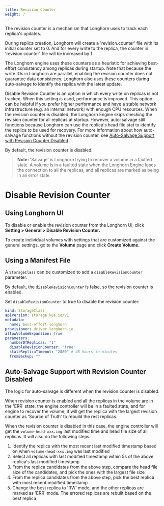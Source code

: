 ```yaml
---
title: Revision Counter
weight: 7
---
```


The revision counter is a mechanism that Longhorn uses to track each replica's updates.

During replica creation, Longhorn will create a 'revision.counter' file with its initial counter set to 0. And for every write to the replica, the counter in 'revision.counter' file will be increased by 1.

The Longhorn engine uses these counters as a heuristic for achieving best-effort consistency among replicas during startup. Note that because the write IOs in Longhorn are parallel, enabling the revision counter does not guarantee data consistency. Longhorn also uses these counters during auto-salvage to identify the replica with the latest update.

Disable Revision Counter is an option in which every write on replicas is not tracked. When this setting is used, performance is improved. This option can be helpful if you prefer higher performance and have a stable network infrastructure (e.g. an internal network) with enough CPU resources. When the revision counter is disabled, the Longhorn Engine skips checking the revision counter for all replicas at startup. However, auto-salvage still functions because Longhorn can use the replica's head file stat to identify the replica to be used for recovery. For more information about how auto-salvage functions without the revision counter, see [Auto-Salvage Support with Revision Counter Disabled](#auto-salvage-support-with-revision-counter-disabled).

By default, the revision counter is disabled.

> **Note:** 'Salvage' is Longhorn trying to recover a volume in a faulted state. A volume is in a faulted state when the Longhorn Engine loses the connection to all the replicas, and all replicas are marked as being in an error state.

# Disable Revision Counter
## Using Longhorn UI
To disable or enable the revision counter from the Longhorn UI, click **Setting > General > Disable Revision Counter.**

To create individual volumes with settings that are customized against the general settings, go to the **Volume** page and click **Create Volume.**

## Using a Manifest File

A `StorageClass` can be customized to add a `disableRevisionCounter` parameter.

By default, the `disableRevisionCounter` is false, so the revision counter is enabled.

Set `disableRevisionCounter` to true to disable the revision counter:

```yaml
kind: StorageClass
apiVersion: storage.k8s.io/v1
metadata:
  name: best-effort-longhorn
provisioner: driver.longhorn.io
allowVolumeExpansion: true
parameters:
  numberOfReplicas: "1"
  disableRevisionCounter: "true"
  staleReplicaTimeout: "2880" # 48 hours in minutes
  fromBackup: ""
```

## Auto-Salvage Support with Revision Counter Disabled
The logic for auto-salvage is different when the revision counter is disabled.

When revision counter is enabled and all the replicas in the volume are in the 'ERR' state, the engine controller will be in a faulted state, and for engine to recover the volume, it will get the replica with the largest revision counter as 'Source of Truth' to rebuild the rest replicas.

When the revision counter is disabled in this case, the engine controller will get the `volume-head-xxx.img` last modified time and head file size of all replicas. It will also do the following steps:
1. Identify the replica with the most recent last modified timestamp based on when `volume-head-xxx.img` was last modified
1. Select all replicas with last modified timestamp within 5s of the above replica's last modified timestamp
2. From the replica candidates from the above step, compare the head file size of the candidates, and pick the ones with the largest file size
1. From the replica candidates from the above step, pick the best replica with most recent modified timestamp
3. Change the best replica to 'RW' mode, and the other replicas are marked as 'ERR' mode. The errored replicas are rebuilt based on the best replica
